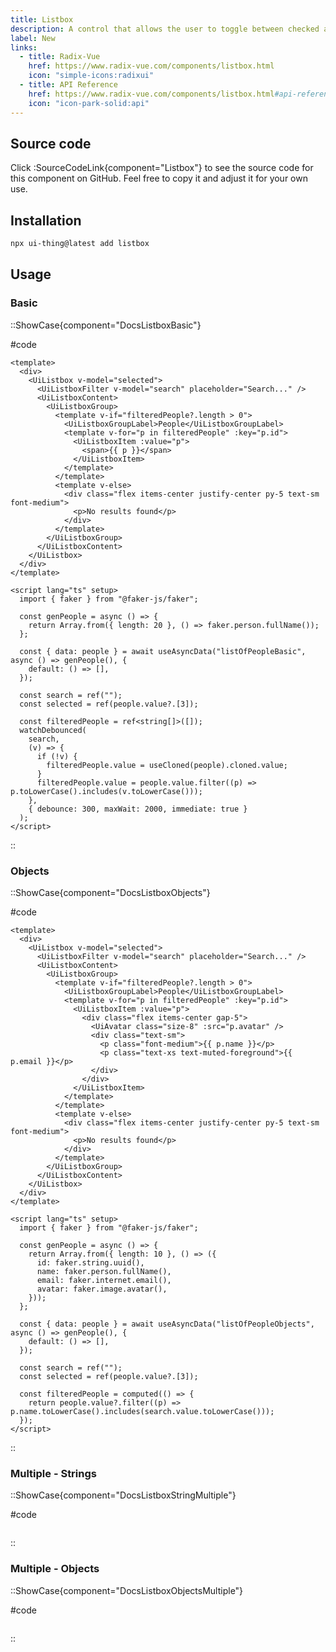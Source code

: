 ```yaml
---
title: Listbox
description: A control that allows the user to toggle between checked and not checked from a list of options.
label: New
links:
  - title: Radix-Vue
    href: https://www.radix-vue.com/components/listbox.html
    icon: "simple-icons:radixui"
  - title: API Reference
    href: https://www.radix-vue.com/components/listbox.html#api-reference
    icon: "icon-park-solid:api"
---
```


## Source code

Click :SourceCodeLink{component="Listbox"} to see the source code for this component on GitHub. Feel free to copy it and adjust it for your own use.

## Installation

```bash
npx ui-thing@latest add listbox
```

## Usage

### Basic

::ShowCase{component="DocsListboxBasic"}

#code

```vue [DocsListboxBasic.vue]
<template>
  <div>
    <UiListbox v-model="selected">
      <UiListboxFilter v-model="search" placeholder="Search..." />
      <UiListboxContent>
        <UiListboxGroup>
          <template v-if="filteredPeople?.length > 0">
            <UiListboxGroupLabel>People</UiListboxGroupLabel>
            <template v-for="p in filteredPeople" :key="p.id">
              <UiListboxItem :value="p">
                <span>{{ p }}</span>
              </UiListboxItem>
            </template>
          </template>
          <template v-else>
            <div class="flex items-center justify-center py-5 text-sm font-medium">
              <p>No results found</p>
            </div>
          </template>
        </UiListboxGroup>
      </UiListboxContent>
    </UiListbox>
  </div>
</template>

<script lang="ts" setup>
  import { faker } from "@faker-js/faker";

  const genPeople = async () => {
    return Array.from({ length: 20 }, () => faker.person.fullName());
  };

  const { data: people } = await useAsyncData("listOfPeopleBasic", async () => genPeople(), {
    default: () => [],
  });

  const search = ref("");
  const selected = ref(people.value?.[3]);

  const filteredPeople = ref<string[]>([]);
  watchDebounced(
    search,
    (v) => {
      if (!v) {
        filteredPeople.value = useCloned(people).cloned.value;
      }
      filteredPeople.value = people.value.filter((p) => p.toLowerCase().includes(v.toLowerCase()));
    },
    { debounce: 300, maxWait: 2000, immediate: true }
  );
</script>
```

::

### Objects

::ShowCase{component="DocsListboxObjects"}

#code

```vue [DocsListboxObjects.vue]
<template>
  <div>
    <UiListbox v-model="selected">
      <UiListboxFilter v-model="search" placeholder="Search..." />
      <UiListboxContent>
        <UiListboxGroup>
          <template v-if="filteredPeople?.length > 0">
            <UiListboxGroupLabel>People</UiListboxGroupLabel>
            <template v-for="p in filteredPeople" :key="p.id">
              <UiListboxItem :value="p">
                <div class="flex items-center gap-5">
                  <UiAvatar class="size-8" :src="p.avatar" />
                  <div class="text-sm">
                    <p class="font-medium">{{ p.name }}</p>
                    <p class="text-xs text-muted-foreground">{{ p.email }}</p>
                  </div>
                </div>
              </UiListboxItem>
            </template>
          </template>
          <template v-else>
            <div class="flex items-center justify-center py-5 text-sm font-medium">
              <p>No results found</p>
            </div>
          </template>
        </UiListboxGroup>
      </UiListboxContent>
    </UiListbox>
  </div>
</template>

<script lang="ts" setup>
  import { faker } from "@faker-js/faker";

  const genPeople = async () => {
    return Array.from({ length: 10 }, () => ({
      id: faker.string.uuid(),
      name: faker.person.fullName(),
      email: faker.internet.email(),
      avatar: faker.image.avatar(),
    }));
  };

  const { data: people } = await useAsyncData("listOfPeopleObjects", async () => genPeople(), {
    default: () => [],
  });

  const search = ref("");
  const selected = ref(people.value?.[3]);

  const filteredPeople = computed(() => {
    return people.value?.filter((p) => p.name.toLowerCase().includes(search.value.toLowerCase()));
  });
</script>
```

::

### Multiple - Strings

::ShowCase{component="DocsListboxStringMultiple"}

#code

```vue [DocsListboxStringMultiple.vue]

```

::

### Multiple - Objects

::ShowCase{component="DocsListboxObjectsMultiple"}

#code

```vue [DocsListboxObjectsMultiple.vue]

```

::
